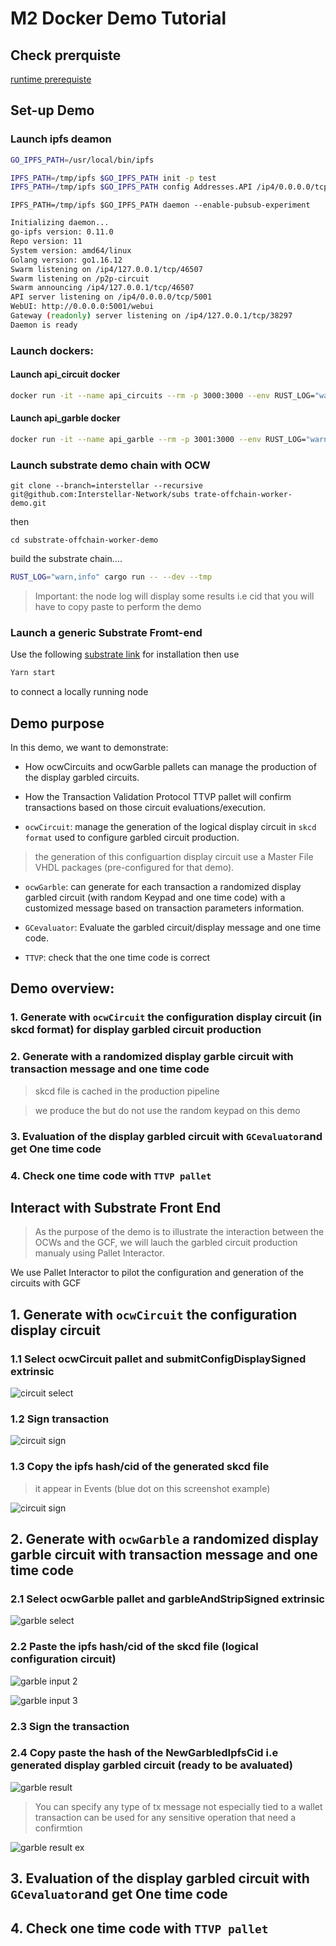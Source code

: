 # M2 Docker Demo Tutorial 



## Check prerquiste

[runtime prerequiste](./runtime_prerequisite.md)


## Set-up Demo
### Launch ipfs deamon

```sh
GO_IPFS_PATH=/usr/local/bin/ipfs

IPFS_PATH=/tmp/ipfs $GO_IPFS_PATH init -p test
IPFS_PATH=/tmp/ipfs $GO_IPFS_PATH config Addresses.API /ip4/0.0.0.0/tcp/5001
```
```
IPFS_PATH=/tmp/ipfs $GO_IPFS_PATH daemon --enable-pubsub-experiment
```

```sh
Initializing daemon...
go-ipfs version: 0.11.0
Repo version: 11
System version: amd64/linux
Golang version: go1.16.12
Swarm listening on /ip4/127.0.0.1/tcp/46507
Swarm listening on /p2p-circuit
Swarm announcing /ip4/127.0.0.1/tcp/46507
API server listening on /ip4/0.0.0.0/tcp/5001
WebUI: http://0.0.0.0:5001/webui
Gateway (readonly) server listening on /ip4/127.0.0.1/tcp/38297
Daemon is ready
```



### Launch dockers:

#### Launch api_circuit docker

```sh
docker run -it --name api_circuits --rm -p 3000:3000 --env RUST_LOG="warn,info,debug" ghcr.io/interstellar-network/api_circuits:milestone1 /usr/local/bin/api_circuits --ipfs-server-multiaddr /ip4/172.17.0.1/tcp/5001
```



#### Launch api_garble docker

```sh
docker run -it --name api_garble --rm -p 3001:3000 --env RUST_LOG="warn,info,debug" ghcr.io/interstellar-network/api_garble:milestone1 /usr/local/bin/api_garble --ipfs-server-multiaddr /ip4/172.17.0.1/tcp/5001
```


### Launch substrate demo chain with OCW


```
git clone --branch=interstellar --recursive git@github.com:Interstellar-Network/subs trate-offchain-worker-demo.git
```
then
```
cd substrate-offchain-worker-demo 
````


build the substrate chain....

```sh
RUST_LOG="warn,info" cargo run -- --dev --tmp
```
> Important: the node log will display some results i.e cid that you will have to copy paste to perform the demo


### Launch a generic Substrate Fromt-end

Use the following [substrate link](https://github.com/substrate-developer-hub/substrate-front-end-template#installation) for installation
then use
```sh
Yarn start
```
to connect a locally running node


## Demo purpose


In this demo, we want to demonstrate:

- How ocwCircuits and ocwGarble pallets can manage the production of the display garbled circuits. 
- How the Transaction Validation Protocol TTVP pallet will confirm transactions based on those circuit evaluations/execution.

- `ocwCircuit`: manage the generation of the logical display circuit in `skcd format` used to configure garbled circuit production.
> the generation of this configuartion display circuit use a Master File VHDL packages (pre-configured for that demo).

- `ocwGarble`: can generate for each transaction a randomized display garbled circuit (with random Keypad and one time code) with a customized message based on transaction parameters information.

- `GCevaluator`: Evaluate the garbled circuit/display message and one time code.

- `TTVP`: check that the one time code is correct




## Demo overview:

### 1. Generate with `ocwCircuit` the configuration display circuit (in skcd format) for display garbled circuit production
>

### 2. Generate with a randomized display garble circuit with transaction message and one time code

> skcd file is cached in the production pipeline

> we produce the but do not use the random keypad on this demo

### 3. Evaluation of the display garbled circuit with `GCevaluator`and get One time code

### 4. Check one time code with `TTVP pallet`



## Interact with Substrate Front End

> As the purpose of the demo is to illustrate the interaction between the OCWs and the GCF, we will lauch the garbled circuit production manualy using Pallet Interactor.

We use Pallet Interactor to pilot the configuration and generation of the circuits with GCF


## 1. Generate with `ocwCircuit` the configuration display circuit 

### 1.1  Select ocwCircuit pallet and submitConfigDisplaySigned extrinsic

![circuit select](./fig/1ocwCircuitSelect.png)

### 1.2 Sign transaction

![circuit sign](./fig/2ocwCircuit.png)

### 1.3 Copy the ipfs hash/cid of the generated skcd file 

> it appear in Events (blue dot on this screenshot example)

![circuit sign](./fig/3ocwCircuitResult.png)




## 2. Generate with `ocwGarble` a randomized display garble circuit with transaction message and one time code


### 2.1 Select ocwGarble pallet and garbleAndStripSigned extrinsic

![garble select](./fig/1ocwGarbleSelect.png)


### 2.2 Paste the ipfs hash/cid of the skcd file (logical configuration circuit)

![garble input 2 ](./fig/2ocwGarbleInput.png)





![garble input 3 ](./fig/3ocwGarbleInput.png)


### 2.3 Sign the transaction

### 2.4 Copy paste the hash of the  NewGarbledIpfsCid i.e generated display garbled circuit (ready to be avaluated)

![garble result ](./fig/4ocwGarbleResult.png)

> You can specify any type of tx message
not especially tied to a wallet transaction
can be used for any sensitive operation that need a confirmtion

![garble result ex ](./fig/5ocwGarbleResult.png)

## 3. Evaluation of the display garbled circuit with `GCevaluator`and get One time code



## 4. Check one time code with `TTVP pallet`
